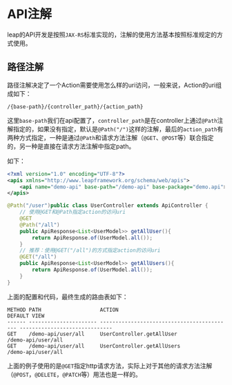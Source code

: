 # API注解

leap的API开发是按照`JAX-RS`标准实现的，注解的使用方法基本按照标准规定的方式使用。

## 路径注解

路径注解决定了一个Action需要使用怎么样的uri访问，一般来说，Action的uri组成如下：

```
/{base-path}/{controller_path}/{action_path}
```

这里`base-path`我们在api配置了，`controller_path`是在controller上通过`@Path`注解指定的，如果没有指定，默认是`@Path("/")`这样的注解，最后的`action_path`有两种方式指定，一种是通过`@Path`和请求方法注解（`@GET`、`@POST`等）联合指定的，另一种是直接在请求方法注解中指定path。

如下：

```xml
<?xml version="1.0" encoding="UTF-8"?>
<apis xmlns="http://www.leapframework.org/schema/web/apis">
    <api name="demo-api" base-path="/demo-api" base-package="demo.api"></api>
</apis>
```

```java
@Path("/user")public class UserController extends ApiController {
    // 使用@GET和@Path指定action的访问uri
    @GET
    @Path("/all")
    public ApiResponse<List<UserModel>> getAllUser(){
        return ApiResponse.of(UserModel.all());
    }
    // 推荐：使用@GET("/all")的方式指定action的访问uri
    @GET("/all")
    public ApiResponse<List<UserModel>> getAllUsers(){
        return ApiResponse.of(UserModel.all());
    }
}
```

上面的配置和代码，最终生成的路由表如下：

```
METHOD PATH                   ACTION                                      DEFAULT VIEW
------ ---------------------- ------------------------------------------- ------------------------------
GET    /demo-api/user/all     UserController.getAllUser                   /demo-api/user/all
GET    /demo-api/user/all     UserController.getAllUsers                  /demo-api/user/all
```

上面的例子使用的是`@GET`指定http请求方法，实际上对于其他的请求方法注解（`@POST`，`@DELETE`，`@PATCH`等）用法也是一样的。